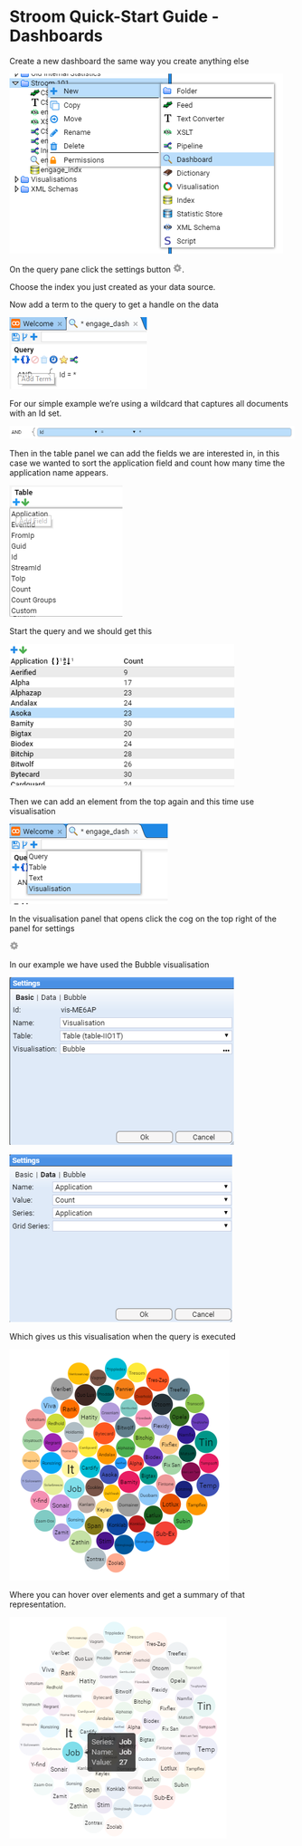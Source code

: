 # Stroom Quick-Start Guide - Dashboards

Create a new dashboard the same way you create anything else

![New dashboard](images/001_dashboard_new.png)

On the query pane click the settings button ![Dashboard settings button](images/007_dashboard_settings_button.png).

Choose the index you just created as your data source.

Now add a term to the query to get a handle on the data

![Dashboard query add term](images/002_dashboard_query_add_term.png)

For our simple example we’re using a wildcard that captures all documents with an Id set.

![Dashboard query edit term](images/003_dashboard_query_edit_term.png)

Then in the table panel we can add the fields we are interested in, in this case we wanted to sort the application field and count how many time the application name appears.

![Dashboard table fields](images/004_dashboard_table_fields.png)

Start the query and we should get this

![Dashboard table](images/005_dashboard_table.png)

Then we can add an element from the top again and this time use visualisation

![Dashboard add visualisation](images/006_dashboard_add_visualisation.png)

In the visualisation panel that opens click the cog on the top right of the panel for settings

![Dashboard settings button](images/007_dashboard_settings_button.png)

In our example we have used the Bubble visualisation

![Visualisation settings - basic](images/008_visualisation_settings_basic.png)

![Visualisation settings data](images/009_visualisation_settings_data.png)

Which gives us this visualisation when the query is executed

![Bubble visualisation](images/010_visualisation_bubbles.png)

Where you can hover over elements and get a summary of that representation.

![Bubble visualisation legends](images/011_visualisation_bubbles_legend.png)
